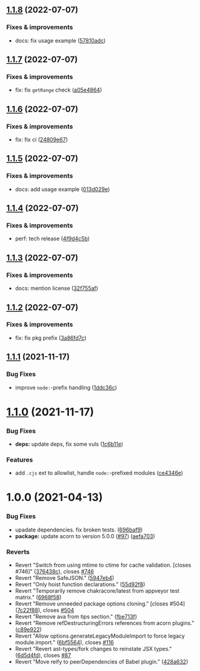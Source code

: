 ## [1.1.8](https://github.com/qiwi-forks/esm/compare/v1.1.7...v1.1.8) (2022-07-07)

### Fixes & improvements
* docs: fix usage example ([57810adc](https://github.com/qiwi-forks/esm/commit/57810adc78050151b288a3bc95b519489e47e923))

## [1.1.7](https://github.com/qiwi-forks/esm/compare/v1.1.6...v1.1.7) (2022-07-07)

### Fixes & improvements
* fix: fix `getRange` check ([a05e4864](https://github.com/qiwi-forks/esm/commit/a05e486473f56048ea951f235cf09c87a94a39c2))

## [1.1.6](https://github.com/qiwi-forks/esm/compare/v1.1.5...v1.1.6) (2022-07-07)

### Fixes & improvements
* fix: fix ci ([24809e67](https://github.com/qiwi-forks/esm/commit/24809e67d74f45ac3316266b41518811b8ae176f))

## [1.1.5](https://github.com/qiwi-forks/esm/compare/v1.1.4...v1.1.5) (2022-07-07)

### Fixes & improvements
* docs: add usage example ([013d029e](https://github.com/qiwi-forks/esm/commit/013d029edcf9e3bdb8dd0a8581281c6c3b8c0413))

## [1.1.4](https://github.com/qiwi-forks/esm/compare/v1.1.3...v1.1.4) (2022-07-07)

### Fixes & improvements
* perf: tech release ([4f9d4c5b](https://github.com/qiwi-forks/esm/commit/4f9d4c5bce1ba2d3b96c6b809e6761802bb4cb3f))

## [1.1.3](https://github.com/qiwi-forks/esm/compare/v1.1.2...v1.1.3) (2022-07-07)

### Fixes & improvements
* docs: mention license ([32f755af](https://github.com/qiwi-forks/esm/commit/32f755af8c4a3afe123c9788f1d5711cebc2269e))

## [1.1.2](https://github.com/qiwi-forks/esm/compare/v1.1.1...v1.1.2) (2022-07-07)

### Fixes & improvements
* fix: fix pkg prefix ([3a86fd7c](https://github.com/qiwi-forks/esm/commit/3a86fd7c92cf5ad9d933797cc077b5b156ab996f))

## [1.1.1](https://github.com/qiwi-forks/esm/compare/v1.1.0...v1.1.1) (2021-11-17)


### Bug Fixes

* improve `node:`-prefix handling ([1ddc36c](https://github.com/qiwi-forks/esm/commit/1ddc36c50dee95b30aeeaa3aa38a87e41b2986ad))

# [1.1.0](https://github.com/qiwi-forks/esm/compare/v1.0.0...v1.1.0) (2021-11-17)


### Bug Fixes

* **deps:** update deps, fix some vuls ([1c6b11e](https://github.com/qiwi-forks/esm/commit/1c6b11e384b94a04456fb557a9aa5ef5c99e616c))


### Features

* add `.cjs` ext to allowlist, handle `node:`-prefixed modules ([ce4346e](https://github.com/qiwi-forks/esm/commit/ce4346ef916ad5b25cb8e85480bd2b7db1baf2d2))

# 1.0.0 (2021-04-13)


### Bug Fixes

* upadate dependencies. fix broken tests. ([696baf9](https://github.com/qiwi-forks/esm/commit/696baf9c4d75a084ea854d55a84a66fe83d233f0))
* **package:** update acorn to version 5.0.0 ([#97](https://github.com/qiwi-forks/esm/issues/97)) ([aefa703](https://github.com/qiwi-forks/esm/commit/aefa703b76eb83cabf57ea33abae48467b7b0b97))


### Reverts

* Revert "Switch from using mtime to ctime for cache validation. [closes #746]" ([376438c](https://github.com/qiwi-forks/esm/commit/376438c761fde011954905823d7153b64bb3c056)), closes [#746](https://github.com/qiwi-forks/esm/issues/746)
* Revert "Remove SafeJSON." ([5947eb4](https://github.com/qiwi-forks/esm/commit/5947eb481ad32b755a42de092ed5b3891ab3fb1d))
* Revert "Only hoist function declarations." ([55d92f8](https://github.com/qiwi-forks/esm/commit/55d92f8fd02dacd0acf9cd641fb384eb1cd3c86a))
* Revert "Temporarily remove chakracore/latest from appveyor test matrix." ([6968f58](https://github.com/qiwi-forks/esm/commit/6968f58125f09d192888801d915bbfefbf8261a6))
* Revert "Remove unneeded package options cloning." [closes #504] ([7c22f88](https://github.com/qiwi-forks/esm/commit/7c22f88ee0e463624ef43d169dbe3633ec487c1d)), closes [#504](https://github.com/qiwi-forks/esm/issues/504)
* Revert "Remove ava from tips section." ([fbe713f](https://github.com/qiwi-forks/esm/commit/fbe713ffbe57f23859364c5b578053cdfcced5ad))
* Revert "Remove refDestructuringErrors references from acorn plugins." ([c89e922](https://github.com/qiwi-forks/esm/commit/c89e9222331fd37a8a4cffc90378b5d15875d84a))
* Revert "Allow options.generateLegacyModuleImport to force legacy module.import." ([6bf5564](https://github.com/qiwi-forks/esm/commit/6bf5564c61937243ee21730b383cd1512c097261)), closes [#116](https://github.com/qiwi-forks/esm/issues/116)
* Revert "Revert ast-types/fork changes to reinstate JSX types." ([6d5d4fd](https://github.com/qiwi-forks/esm/commit/6d5d4fd7302e2d67e694b96b337b7b4d0be37381)), closes [#87](https://github.com/qiwi-forks/esm/issues/87)
* Revert "Move reify to peerDependencies of Babel plugin." ([428a632](https://github.com/qiwi-forks/esm/commit/428a632a0b4e35edbdf88c412ffff5335ef5928d))
